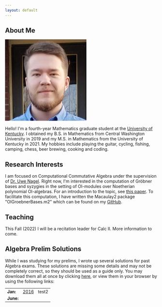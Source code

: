 ```yaml
---
layout: default
---
```


## About Me

<img class="profile-picture" src="/files/profile.png">

Hello! I'm a fourth-year Mathematics graduate student at the [University of Kentucky](https://math.as.uky.edu/). I obtained my B.S. in Mathematics from Central Washington University in 2019 and my M.S. in Mathematics from the University of Kentucky in 2021. My hobbies include playing the guitar, cycling, fishing, camping, chess, beer brewing, cooking and coding.

## Research Interests

I am focused on Computational Commutative Algebra under the supervision of [Dr. Uwe Nagel](http://www.ms.uky.edu/~uwenagel/). Right now, I'm interested in the computation of Gröbner bases and syzygies in the setting of OI-modules over Noetherian polynomial OI-algebras. For an introduction to the topic, see [this paper](https://arxiv.org/abs/1710.09247). To facilitate this computation, I have written the Macaulay2 package "OIGroebnerBases.m2" which can be found on my [GitHub](https://github.com/morrowmh/OIGroebnerBases).

## Teaching

This Fall (2022) I will be a recitation leader for Calc II. More information to come.

## Algebra Prelim Solutions

While I was studying for my prelims, I wrote up several solutions for past Algebra exams. These solutions are missing some details and may not be completely correct, so they should be used as a guide only. You may download them all at once by clicking [here](https://michaelmorrow.org/files/Algebra_Prelim_Solutions_2019-2016.zip), or view them in your browser by using the following links:

<table>
    <tr>
    <td><b>Jan:</b></td>
    <td><a href="https://michaelmorrow.org/files/Algebra_Prelim_Solutions_2019-2016/Jan_2016_Algebra_Prelim_Solutions.pdf" target="_blank">2016</a></td>
    <td>test2</td>
    </tr>
    <tr>
    <td><b>June:</b></td>
    </tr>
</table>